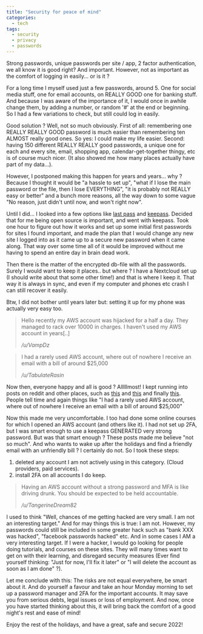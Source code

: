 ```yaml
---
title: "Security for peace of mind"
categories:
  - tech
tags:
  - security
  - privacy
  - passwords
---
```


Strong passwords, unique passwords per site / app, 2 factor authentication, we all know it is good right? And important.
However, not as important as the comfort of logging in easily... or is it ?

For a long time I myself used just a few passwords, around 5. One for social media stuff, one for email accounts, on REALLY GOOD one for banking stuff.
And because I was aware of the importance of it, I would once in awhile change them, by adding a number, or random '#' at the end or beginning. So I had a few variations to check, but still could log in easily.

Good solution ? Well, not so much obviously. First of all: remembering one REALLY REALLY GOOD password is much easier than remembering ten ALMOST really good ones. So yes: I could make my life easier.
Second: having 150 different REALLY REALLY good passwords, a unique one for each and every site, email, shopping app, calendar-get-together thingy, etc is of course much nicer. (It also showed me how many places actually have part of my data...).

However, I postponed making this happen for years and years... why ? Because I thought it would be "a hassle to set up", "what if I lose the main password or the file, then I lose EVERYTHING", "it is probably not REALLY easy or better" and a bunch more reasons, all the way down to some vague "No reason, just didn't until now, and won't right now".

Until I did... I looked into a few options like [last pass][last-pass] and [keepass][keepass]. Decided that for me being open source is important, and went with keepass. Took one hour to figure out how it works and set up some initial first passwords for sites I found important, and made the plan that I would change any new site I logged into as it came up to a secure new password when it came along. That way over some time all of it would be improved without me having to spend an entire day in brain dead work.

Then there is the matter of the encrypted db-file with all the passwords. Surely I would want to keep it places.. but where ? I have a Nextcloud set up (I should write about that some other time!) and that is where I keep it. That way it is always in sync, and even if my computer and phones etc crash I can still recover it easily.

Btw, I did not bother until years later but: setting it up for my phone was actually very easy too.

> Hello recently my AWS account was hijacked for a half a day. They managed to rack over 10000 in charges. I haven't used my AWS account in years[..]
>
> <cite>/u/VampDz<cite>

> I had a rarely used AWS account, where out of nowhere I receive an email with a bill of around $25,000
>
> <cite>/u/TabulateRasin<cite>

Now then, everyone happy and all is good ? Alllllmost!
I kept running into posts on reddit and other places, such as [this][lost] and [this][also-lost] and finally [this][last-post]. People tell time and again things like "I had a rarely used AWS account, where out of nowhere I receive an email with a bill of around $25,000"

Now this made me very uncomfortable. I too had done some online courses for which I opened an AWS account (and others like it). I had not set up 2FA, but I was smart enough to use a keepass GENERATED very strong password. But was that smart enough ? These posts made me believe "not so much". And who wants to wake up after the holidays and find a friendly email with an unfriendly bill ? I certainly do not. So I took these steps:

1. deleted any account I am not actively using in this category. (Cloud providers, paid services).
2. install 2FA on all accounts I do keep.

> Having an AWS account without a strong password and MFA is like driving drunk. You should be expected to be held accountable.
>
> <cite>/u/TangerineDream82<cite>

I used to think "Well, chances of me getting hacked are very small. I am not an interesting target." And for may things this is true: I am not. However, my passwords could still be included in some greater hack such as "bank XXX was hacked", "facebook passwords hacked" etc. And in some cases I AM a very interesting target. If I were a hacker, I would go looking for people doing tutorials, and courses on these sites. They will many times want to get on with their learning, and disregard security measures (Ever find yourself thinking: "Just for now, I'll fix it later" or "I will delete the account as soon as I am done" ?).

Let me conclude with this: The risks are not equal everywhere, be smart about it. And do yourself a favour and take an hour Monday morning to set up a password manager and 2FA for the important accounts. It may save you from serious debts, legal issues or loss of employment. And now, once you have started thinking about this, it will bring back the comfort of a good night's rest and ease of mind!

Enjoy the rest of the holidays, and have a great, safe and secure 2022!

[last-pass]: https://www.lastpass.com/
[keepass]: https://keepass.info/
[lost]: https://www.reddit.com/r/aws/comments/ro670s/i_woke_up_to_a_bill_of_2557536_usd/?utm_source=share&utm_medium=web2x&context=3
[also-lost]:   https://www.reddit.com/r/aws/comments/rhte00/aws_account_hacked_aws_wants_me_to_pay_bill/?utm_source=share&utm_medium=web2x&context=3
[last-post]: https://www.reddit.com/r/aws/comments/rocp33/mods_can_we_get_a_sticky_post_telling_anyone_that/?utm_source=share&utm_medium=web2x&context=3
